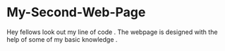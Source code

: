 # My-Second-Web-Page
Hey fellows look out my line of code . The webpage is designed with the help of some of my basic knowledge . 
